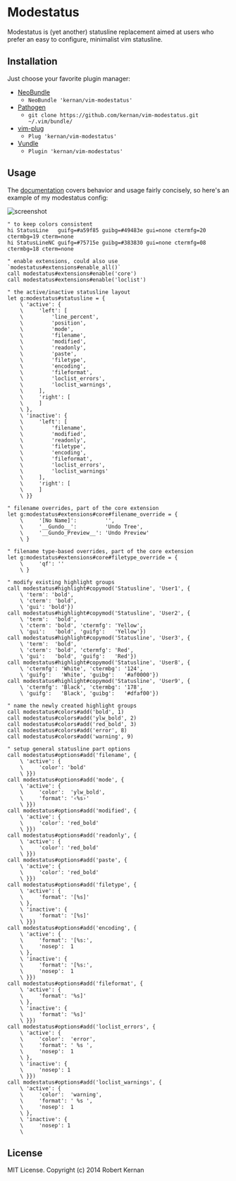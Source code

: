 # Modestatus

Modestatus is (yet another) statusline replacement aimed at users who prefer
an easy to configure, minimalist vim statusline.

## Installation

Just choose your favorite plugin manager:

- [NeoBundle][neobundle]
  - `NeoBundle 'kernan/vim-modestatus'`
- [Pathogen][pathogen]
  - `git clone https://github.com/kernan/vim-modestatus.git ~/.vim/bundle/`
- [vim-plug][vim-plug]
  - `Plug 'kernan/vim-modestatus'`
- [Vundle][vundle]
  - `Plugin 'kernan/vim-modestatus'`

## Usage

The [documentation](doc/modestatus.txt) covers behavior and usage fairly
concisely, so here's an example of my modestatus config:

![screenshot][screenshot]

```viml
" to keep colors consistent
hi StatusLine   guifg=#a59f85 guibg=#49483e gui=none ctermfg=20 ctermbg=19 cterm=none
hi StatusLineNC guifg=#75715e guibg=#383830 gui=none ctermfg=08 ctermbg=18 cterm=none

" enable extensions, could also use `modestatus#extensions#enable_all()`
call modestatus#extensions#enable('core')
call modestatus#extensions#enable('loclist')

" the active/inactive statusline layout
let g:modestatus#statusline = {
    \ 'active': {
    \     'left': [
    \         'line_percent',
    \         'position',
    \         'mode',
    \         'filename',
    \         'modified',
    \         'readonly',
    \         'paste',
    \         'filetype',
    \         'encoding',
    \         'fileformat',
    \         'loclist_errors',
    \         'loclist_warnings',
    \     ],
    \     'right': [
    \     ]
    \ },
    \ 'inactive': {
    \     'left': [
    \         'filename',
    \         'modified',
    \         'readonly',
    \         'filetype',
    \         'encoding',
    \         'fileformat',
    \         'loclist_errors',
    \         'loclist_warnings'
    \     ],
    \     'right': [
    \     ]
    \ }}

" filename overrides, part of the core extension
let g:modestatus#extensions#core#filename_override = {
    \     '[No Name]':         '',
    \     '__Gundo__':         'Undo Tree',
    \     '__Gundo_Preview__': 'Undo Preview'
    \ }

" filename type-based overrides, part of the core extension
let g:modestatus#extensions#core#filetype_override = {
    \     'qf': ''
    \ }

" modify existing highlight groups
call modestatus#highlight#copymod('Statusline', 'User1', {
    \ 'term': 'bold',
    \ 'cterm': 'bold',
    \ 'gui': 'bold'})
call modestatus#highlight#copymod('Statusline', 'User2', {
    \ 'term':  'bold',
    \ 'cterm': 'bold', 'ctermfg': 'Yellow',
    \ 'gui':   'bold', 'guifg':   'Yellow'})
call modestatus#highlight#copymod('Statusline', 'User3', {
    \ 'term':  'bold',
    \ 'cterm': 'bold', 'ctermfg': 'Red',
    \ 'gui':   'bold', 'guifg':   'Red'})
call modestatus#highlight#copymod('Statusline', 'User8', {
    \ 'ctermfg': 'White', 'ctermbg': '124',
    \ 'guifg':   'White', 'guibg':   '#af0000'})
call modestatus#highlight#copymod('Statusline', 'User9', {
    \ 'ctermfg': 'Black', 'ctermbg': '178',
    \ 'guifg':   'Black', 'guibg':   '#dfaf00'})

" name the newly created highlight groups
call modestatus#colors#add('bold', 1)
call modestatus#colors#add('ylw_bold', 2)
call modestatus#colors#add('red_bold', 3)
call modestatus#colors#add('error', 8)
call modestatus#colors#add('warning', 9)

" setup general statusline part options
call modestatus#options#add('filename', {
    \ 'active': {
    \     'color': 'bold'
    \ }})
call modestatus#options#add('mode', {
    \ 'active': {
    \     'color':  'ylw_bold',
    \     'format': '‹%s›'
    \ }})
call modestatus#options#add('modified', {
    \ 'active': {
    \     'color': 'red_bold'
    \ }})
call modestatus#options#add('readonly', {
    \ 'active': {
    \     'color': 'red_bold'
    \ }})
call modestatus#options#add('paste', {
    \ 'active': {
    \     'color': 'red_bold'
    \ }})
call modestatus#options#add('filetype', {
    \ 'active': {
    \     'format': '[%s]'
    \ },
    \ 'inactive': {
    \     'format': '[%s]'
    \ }})
call modestatus#options#add('encoding', {
    \ 'active': {
    \     'format': '[%s:',
    \     'nosep':  1
    \ },
    \ 'inactive': {
    \     'format': '[%s:',
    \     'nosep':  1
    \ }})
call modestatus#options#add('fileformat', {
    \ 'active': {
    \     'format': '%s]'
    \ },
    \ 'inactive': {
    \     'format': '%s]'
    \ }})
call modestatus#options#add('loclist_errors', {
    \ 'active': {
    \     'color':  'error',
    \     'format': ' %s ',
    \     'nosep':  1
    \ },
    \ 'inactive': {
    \     'nosep': 1
    \ }})
call modestatus#options#add('loclist_warnings', {
    \ 'active': {
    \     'color':  'warning',
    \     'format': ' %s ',
    \     'nosep':  1
    \ },
    \ 'inactive': {
    \     'nosep': 1
    \
```

## License

MIT License. Copyright (c) 2014 Robert Kernan

[neobundle]:  https://github.com/Shougo/neobundle.vim
[pathogen]:   https://github.com/tpope/vim-pathogen
[screenshot]: https://raw.githubusercontent.com/kernan/vim-modestatus/master/screenshot.png
[vim-plug]:   https://github.com/junegunn/vim-plug
[vundle]:     https://github.com/gmarik/Vundle.vim
